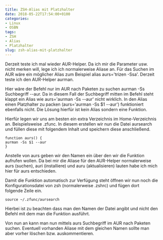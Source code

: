 ```yaml
---
title: ZSH-Alias mit Platzhalter
date: 2018-05-22T17:54:00+0100
categories:
- Linux
- OSBN
tags:
- ZSH
- Alias
- Platzhalter
slug: zsh-alias-mit-platzhalter
---
```

Derzeit teste ich mal wieder AUR-Helper. Da ich mir die Parameter usw. nicht merken will, lege ich ich normalerweise Aliase an. Für das Suchen im AUR wäre ein möglicher Alias zum Beispiel alias aurs='trizen -Ssa'. Derzeit teste ich den AUR-Helper aurman.

Hier wäre der Befehl nur im AUR nach Paketen zu suchen aurman -Ss Suchbegriff --aur. Da in diesem Fall der Suchbegriff mitten im Befehl steht klappt ein Alias wie aurs='aurman -Ss --aur' nicht wirklich. In den Alias einen Platzhalter zu packen (aurs='aurman -Ss $1 --aur') funktioniert ebenfalls nicht. Die Lösung hierfür ist kein Alias sondern eine Funktion.

Hierfür legen wir uns am besten ein extra Verzeichnis im Home-Verzeichnis an. Beispielsweise .zfunc. In diesem erstellen wir nun die Datei aursearch und füllen diese mit folgendem Inhalt und speichern diese anschließend.

<pre class="line-numbers" style="white-space:pre-wrap;">
<code class="language-bash">function aurs() {
aurman -Ss $1 --aur
}</code>
</pre>

Anstelle von aurs geben wir den Namen ein über den wir die Funktion aufrufen wollen. Da bei mir die Aliase für den AUR-Helper normalerweise aurs (suchen), auri (installiere) und auru (aktualisieren) lauten habe ich mich hier für aurs entschieden.

Damit die Funktion automatisch zur Verfügung steht öffnen wir nun noch die Konfigurationsdatei von zsh (normalerweise .zshrc) und fügen dort folgende Zeile ein.

<pre class="line-numbers" style="white-space:pre-wrap;">
<code class="language-bash">source ~/.zfunc/aursearch</code></pre>

Hierbei ist zu beachten dass man den Namen der Datei angibt und nicht den Befehl mit dem man die Funktion ausführt.

Von nun an kann man nun mittels aurs Suchbegriff im AUR nach Paketen suchen. Eventuell vorhanden Aliase mit dem gleichen Namen sollte man aber vorher löschen bzw. auskommentieren.
